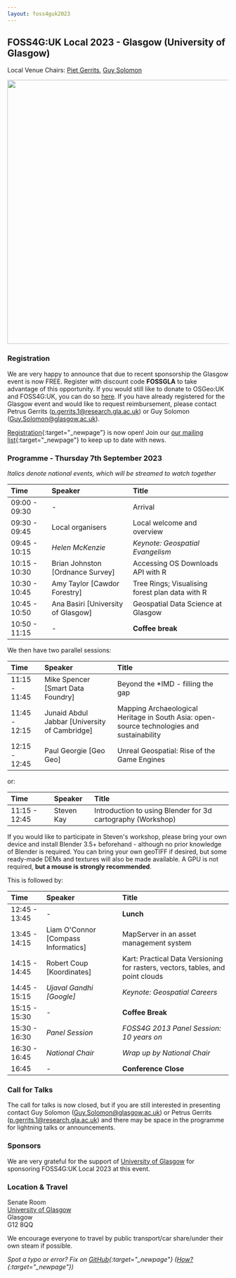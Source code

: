 ```yaml
---
layout: foss4guk2023
---
```


## FOSS4G:UK Local 2023 - Glasgow (University of Glasgow)

Local Venue Chairs: [Piet Gerrits](https://pgerrits.com/), [Guy Solomon](https://guy-sol.github.io/) 

<img src="images/uni-of-glasgow.jpg" width="600" align="middle">

### Registration

We are very happy to announce that due to recent sponsorship the Glasgow event is now FREE. Register with discount code **FOSSGLA** to take advantage of this opportunity. If you would still like to donate to OSGeo:UK and FOSS4G:UK, you can do so [here](https://uk.osgeo.org/donations.html). If you have already registered for the Glasgow event and would like to request reimbursement, please contact Petrus Gerrits (<p.gerrits.1@research.gla.ac.uk>) or 
Guy Solomon (<Guy.Solomon@glasgow.ac.uk>).

[Registration](https://www.eventbrite.co.uk/e/foss4g-uk-local-2023-tickets-663598610307){:target="_newpage"} is now open! Join our [our mailing list](https://lists.osgeo.org/mailman/listinfo/uk){:target="_newpage"} to keep up to date with news. 

### Programme - Thursday 7th September 2023

_Italics denote national events, which will be streamed to watch together_

Time | Speaker| Title
:-----|:-----|:-----
09:00 - 09:30|-|Arrival
09:30 - 09:45|Local organisers|Local welcome and overview
09:45 - 10:15|_Helen McKenzie_|_Keynote: Geospatial Evangelism_
10:15 - 10:30|Brian Johnston [Ordnance Survey]|Accessing OS Downloads API with R
10:30 - 10:45|Amy Taylor [Cawdor Forestry]|Tree Rings; Visualising forest plan data with R
10:45 - 10:50|Ana Basiri [University of Glasgow]|Geospatial Data Science at Glasgow
10:50 - 11:15|-|**Coffee break**


We then have two parallel sessions:

Time | Speaker| Title
:-----|:-----|:-----
11:15 - 11:45|Mike Spencer [Smart Data Foundry]|Beyond the *IMD - filling the gap
11:45 - 12:15|Junaid Abdul Jabbar [University of Cambridge]|Mapping Archaeological Heritage in South Asia: open-source technologies and sustainability
12:15 - 12:45|Paul Georgie [Geo Geo]|Unreal Geospatial: Rise of the Game Engines

or:

Time | Speaker| Title
:-----|:-----|:-----
11:15 - 12:45|Steven Kay|Introduction to using Blender for 3d cartography (Workshop)

If you would like to participate in Steven's workshop, please bring your own device and install Blender 3.5+ beforehand - although no prior knowledge of Blender is required. You can bring your own geoTIFF if desired, but some ready-made DEMs and textures will also be made available. A GPU is not required, **but a mouse is strongly recommended**.

This is followed by:

Time | Speaker| Title
:-----|:-----|:-----
12:45 - 13:45|-|**Lunch**|
13:45 - 14:15|Liam O'Connor [Compass Informatics]|MapServer in an asset management system|
14:15 - 14:45|Robert Coup [Koordinates]|Kart: Practical Data Versioning for rasters, vectors, tables, and point clouds|
14:45 - 15:15|_Ujaval Gandhi [Google]_|_Keynote: Geospatial Careers_
15:15 - 15:30|-|**Coffee Break**
15:30 - 16:30|_Panel Session_|_FOSS4G 2013 Panel Session: 10 years on_
16:30 - 16:45|_National Chair_|_Wrap up by National Chair_
16:45|-|**Conference Close**

### Call for Talks

The call for talks is now closed, but if you are still interested in presenting contact Guy Solomon (<Guy.Solomon@glasgow.ac.uk>) or 
Petrus Gerrits (<p.gerrits.1@research.gla.ac.uk>) and
there may be space in the programme for lightning talks or announcements.

### Sponsors

We are very grateful for the support of [University of Glasgow](https://www.gla.ac.uk/) for sponsoring FOSS4G:UK Local 2023 at this event. 


### Location & Travel

Senate Room<br>
[University of Glasgow](https://www.openstreetmap.org/way/26624925#map=17/55.87326/-4.28901)<br>
Glasgow<br>
G12 8QQ<br>

We encourage everyone to travel by public transport/car share/under their own steam if possible.


*Spot a typo or error? Fix on [GitHub](https://github.com/osgeouk/website/blob/gh-pages/foss4guklocal2023/glasgow.md){:target="_newpage"} ([How?](https://uk.osgeo.org/editing-on-github){:target="_newpage"})*
